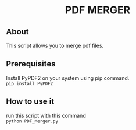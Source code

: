 <center><h1><b> PDF MERGER </b></h1></center>



## About 
This script allows you to merge pdf files.

## Prerequisites
Install PyPDF2 on your system using pip command. </br>
`pip install PyPDF2` <br>

## How to use it
run this script with this command <br>
`python PDF_Merger.py`
